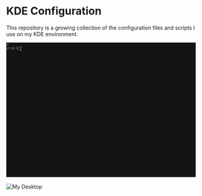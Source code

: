 # KDE Configuration

This repository is a growing collection of the configuration files and scripts
I use on my KDE environment.

![Shot of Konsole](images/konsole.png)

![My Desktop](images/desktop.png)
